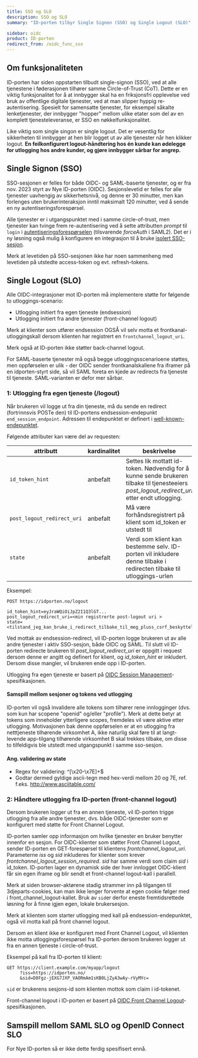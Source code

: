 ```yaml
---
title: SSO og SLO
description: SSO og SLO
summary: "ID-porten tilbyr Single Signon (SSO) og Single Logout (SLO)"

sidebar: oidc
product: ID-porten
redirect_from: /oidc_func_sso
---
```



## Om funksjonaliteten


ID-porten har siden oppstarten tilbudt single-signon (SSO), ved at alle tjenestene i føderasjonen tilhører samme Circle-of-Trust (CoT). Dette er en viktig funksjonalitet for å at innbygger skal ha en friksjonsfri opplevelse ved bruk av offentlige digitale tjenester, ved at man slipper hyppig re-autentisering.  Spesielt for samensatte tjenester, for eksempel såkalte lenketjenester, der innbygger "hopper" mellom ulike etater som del av en komplett tjenesteleveranse, er SSO en nøkkelfunksjonalitet.

Like viktig som single singon er single logout.  Det er vesentlig for sikkerheten til innbygger at hen blir logget ut av alle tjenester når hen klikker logout. **En feilkonfigurert logout-håndtering hos én kunde kan ødelegge for utlogging hos andre kunder, og gjøre innbygger sårbar for angrep.**

## Single Signon (SSO)

SSO-sesjonen er felles for både OIDC- og SAML-baserte tjenester, og er fra nov. 2023 styrt av Nye ID-porten (OIDC). Sesjonslevetid er felles for alle tjenester uavhengig av sikkerhetsnivå, og denne er 30 minutter, men kan forlenges uten brukerinteraksjon inntil maksimalt 120 minutter, ved å sende en ny autentiseringsforespørsel.

Alle tjenester er i utgangspunktet med i samme circle-of-trust, men tjenester kan tvinge frem re-autentisering ved å sette attributten *prompt* til `login` i [autentiseringsforespørselen](http://openid.net/specs/openid-connect-core-1_0.html#AuthRequest) (tilsvarende *forceAuth* i SAML2).  Det er i ny løsning også mulig å konfigurere en integrasjon til å bruke [isolert SSO-sesjon]({{site.baseurl}}/docs/idporten/oidc/oidc_func_nosso).

Merk at levetiden på SSO-sesjonen ikke har noen sammenheng med levetiden på utstedte access-token og evt. refresh-tokens.

## Single Logout (SLO)

Alle OIDC-integrasjoner mot ID-porten må implementere støtte for følgende to utloggings-scenario:

* Utlogging initiert fra egen tjeneste (endsession)
* Utlogging initiert fra andre tjenester (front-channel logout)

Merk at klienter som utfører endsession OGSÅ vil selv motta et frontkanal-utloggingskall dersom klienten har registrert en `frontchannel_logout_uri`.

Merk også at ID-porten ikke støtter back-channel logout.


For SAML-baserte tjenester må også begge utloggingsscenarioene støttes, men oppførselen er ulik - der OIDC sender frontkanalskallene fra iframer på en idporten-styrt side, så vil SAML foreta en kjede av redirects fra tjeneste til tjeneste. SAML-varianten er defor mer sårbar.

### 1: Utlogging fra egen tjeneste (/logout)

Når brukeren vil logge ut fra din tjeneste, må du sende en redirect (fortrinnsvis POSTe den) til ID-portens endsession-endepunkt `end_session_endpoint`.  Adressen til endepunktet er definert i [well-known-endepunktet]({{site.baseurl}}/docs/idporten/oidc/oidc_func_wellknown).  

Følgende attributer kan være del av requesten:

|attributt|kardinalitet | beskrivelse|
|---|---|---|
|```id_token_hint``` | anbefalt | Settes lik mottatt id-token.  Nødvendig for å kunne sende brukeren tilbake til tjenesteeiers *post_logout_redirect_uri* etter endt utlogging.|
|```post_logout_redirect_uri```| anbefalt | Må være forhåndsregistrert på klient som id_token er utstedt til |
|```state``` | anbefalt | Verdi som klient kan bestemme selv.  ID-porten vil inkludere denne tilbake i redirecten tilbake til utloggings-urlen |


Eksempel:
```
POST https://idporten.no/logout

id_token_hint=eyJraWQiOiJpZ2I1Q3lGT...
post_logout_redirect_uri=<min registrerte post-logout uri >
state=<tilstand_jeg_kan_bruke_i_redirect_tilbake_til_meg_pluss_csrf_beskyttelse>

```

Ved mottak av endsession-redirect, vil ID-porten logge brukeren ut av alle andre tjenester i aktiv SSO-sesjon, både OIDC og SAML. Til slutt vil ID-porten redirecte brukeren til *post_logout_redirect_uri* er oppgitt i request dersom denne er angitt og definert for klient, og *id_token_hint* er inkludert.  Dersom disse mangler, vil brukeren ende opp i ID-porten.

Utlogging fra egen tjeneste er basert på [OIDC Session Management](http://openid.net/specs/openid-connect-session-1_0.html)-spesifikasjonen.

#### Samspill mellom sesjoner og tokens ved utlogging

ID-porten vil også invalidere alle tokens som tilhører rene innlogginger (dvs. som kun har scopene "openid" og/eller "profile"). Merk at dette betyr at tokens som inneholder ytterligere scopes, fremdeles vil være aktive etter utlogging.  Motivasjonen bak denne oppførselen er at en utlogging fra netttjeneste tilhørende virksomhet A, ikke naturlig skal føre til at langt-levende app-tilgang tilhørende virksomhet B skal trekkes tilbake, om disse to tilfeldigvis ble utstedt med utgangspunkt i samme sso-sesjon.


#### Ang. validering av state

* Regex for validering: ^[\x20-\x7E]+$
* Godtar dermed gyldige ascii-tegn med hex-verdi mellom 20 og 7E, ref. f.eks. http://www.asciitable.com/



### 2: Håndtere utlogging fra ID-porten (front-channel logout)

Dersom brukeren logger ut fra en annen tjeneste, vil ID-porten trigge utlogging fra alle andre tjenester, dvs. både OIDC-tjenester som er konfigurert med støtte for Front Channel Logout.  

ID-porten samler opp informasjon om hvilke tjenester en bruker benytter innenfor en sesjon.  For OIDC-klienter som støtter Front Channel Logout, sender ID-porten en GET-forespørsel til klientens *frontchannel_logout_uri*.  Parameterne *iss* og *sid* inkluderes for klienter som krever *frontchannel_logout_session_required*.  *sid* har samme verdi som claim *sid* i id_token.  ID-porten lager en dynamisk side der hver innlogget OIDC-klient får sin egen iframe og blir sendt et front-channel logout-kall i parallell.

Merk at siden browser-aktørene stadig strammer inn på tilgangen til 3djeparts-cookies, kan man ikke lenger forvente at egen cookie følger med i front_channel_logout-kallet. Bruk av `sid`er derfor eneste fremtidsrettede løsning for å finne igjen egen, lokale brukersesjon.

Merk at klienten som starter utlogging med kall på endsession-endepunktet, også vil motta kall på front channel logout.

Dersom en klient ikke er konfigurert med Front Channel Logout, vil klienten ikke motta utloggingsforespørsel fra ID-porten dersom brukeren logger ut fra en annen tjeneste i circle-of-trust.  

Eksempel på kall fra ID-porten til klient:
```
GET https://client.example.com/myapp/logout
     ?iss=https://idporten.no/
     &sid=D8Fgz-jEXG7JXP_VAORmAm1sKB0LjZyA3wAy-rVyMYc=
```
`sid` er brukerens sesjons-id som klienten  mottok som claim i id-tokenet.


Front-channel logout i ID-porten er basert på  [OIDC Front Channel Logout](http://openid.net/specs/openid-connect-frontchannel-1_0.html)-spesifikasjonen.



## Samspill mellom SAML SLO og OpenID Connect SLO

For Nye ID-porten så er ikke dette ferdig spesifisert ennå.
